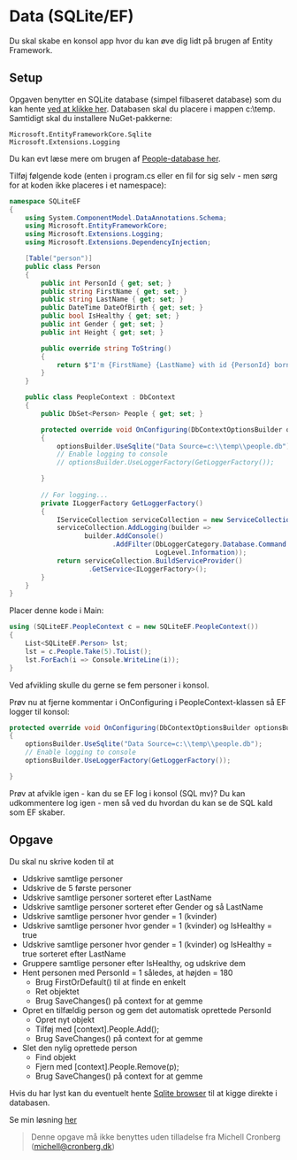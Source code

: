 ﻿# Data (SQLite/EF)

Du skal skabe en konsol app hvor du kan øve dig lidt på brugen af Entity Framework.

## Setup
Opgaven benytter en SQLite database (simpel filbaseret database) som du kan hente [ved at klikke her](https://github.com/devcronberg/undervisning-db-sqlite/raw/master/db-download/people.db). Databasen skal du placere i mappen c:\temp. Samtidigt skal du 
installere NuGet-pakkerne:

```
Microsoft.EntityFrameworkCore.Sqlite
Microsoft.Extensions.Logging
```

Du kan evt læse mere om brugen af [People-database her](https://github.com/devcronberg/undervisning-db-sqlite/).

Tilføj følgende kode (enten i program.cs eller en fil for sig selv - men sørg for at koden ikke placeres i et namespace):

```csharp
namespace SQLiteEF
{
    using System.ComponentModel.DataAnnotations.Schema;
    using Microsoft.EntityFrameworkCore;
    using Microsoft.Extensions.Logging;
    using Microsoft.Extensions.DependencyInjection;

    [Table("person")]
    public class Person
    {
        public int PersonId { get; set; }
        public string FirstName { get; set; }
        public string LastName { get; set; }
        public DateTime DateOfBirth { get; set; }
        public bool IsHealthy { get; set; }
        public int Gender { get; set; }
        public int Height { get; set; }

        public override string ToString()
        {
            return $"I'm {FirstName} {LastName} with id {PersonId} born {DateOfBirth.ToShortDateString()}. I'm {(IsHealthy ? "healthy" : "not healthy")}, a {(Gender == 1 ? "woman" : "man")} and {Height} cm.";
        }
    }

    public class PeopleContext : DbContext
    {
        public DbSet<Person> People { get; set; }

        protected override void OnConfiguring(DbContextOptionsBuilder optionsBuilder)
        {
            optionsBuilder.UseSqlite("Data Source=c:\\temp\\people.db");
            // Enable logging to console
            // optionsBuilder.UseLoggerFactory(GetLoggerFactory());

        }
        
        // For logging...
        private ILoggerFactory GetLoggerFactory()
        {
            IServiceCollection serviceCollection = new ServiceCollection();
            serviceCollection.AddLogging(builder =>
                   builder.AddConsole()
                          .AddFilter(DbLoggerCategory.Database.Command.Name,
                                     LogLevel.Information));
            return serviceCollection.BuildServiceProvider()
                    .GetService<ILoggerFactory>();
        }
    }
}
```

Placer denne kode i Main:

```csharp
using (SQLiteEF.PeopleContext c = new SQLiteEF.PeopleContext())
{                
    List<SQLiteEF.Person> lst;
    lst = c.People.Take(5).ToList();
    lst.ForEach(i => Console.WriteLine(i));
}
```
Ved afvikling skulle du gerne se fem personer i konsol.

Prøv nu at fjerne kommentar i OnConfiguring i PeopleContext-klassen så EF logger til konsol:

```csharp
protected override void OnConfiguring(DbContextOptionsBuilder optionsBuilder)
{
    optionsBuilder.UseSqlite("Data Source=c:\\temp\\people.db");
    // Enable logging to console
    optionsBuilder.UseLoggerFactory(GetLoggerFactory());

}
```
Prøv at afvikle igen - kan du se EF log i konsol (SQL mv)? Du kan udkommentere log igen - men så ved du hvordan 
du kan se de SQL kald som EF skaber.

## Opgave

Du skal nu skrive koden til at 

- Udskrive samtlige personer
- Udskrive de 5 første personer
- Udskrive samtlige personer sorteret efter LastName
- Udskrive samtlige personer sorteret efter Gender og så LastName
- Udskrive samtlige personer hvor gender = 1 (kvinder)
- Udskrive samtlige personer hvor gender = 1 (kvinder) og IsHealthy = true
- Udskrive samtlige personer hvor gender = 1 (kvinder) og IsHealthy = true sorteret efter LastName
- Gruppere samtlige personer efter IsHealthy, og udskrive dem
- Hent personen med PersonId = 1 således, at højden = 180
    - Brug FirstOrDefault() til at finde en enkelt
    - Ret objektet
    - Brug SaveChanges() på context for at gemme
- Opret en tilfældig person og gem det automatisk oprettede PersonId
    - Opret nyt objekt
    - Tilføj med [context].People.Add();
    - Brug SaveChanges() på context for at gemme
- Slet den nylig oprettede person
    - Find objekt
    - Fjern med [context].People.Remove(p);
    - Brug SaveChanges() på context for at gemme
    
Hvis du har lyst kan du eventuelt hente [Sqlite browser](https://sqlitebrowser.org/dl/) til at kigge direkte i databasen.

Se min løsning [her](https://github.com/devcronberg/undervisning-cs-opgaver/blob/master/data-ef-sqlite/Program.cs)

<!-- footerstart -->
> Denne opgave må ikke benyttes uden tilladelse fra Michell Cronberg (michell@cronberg.dk)
<!-- footerslut -->
